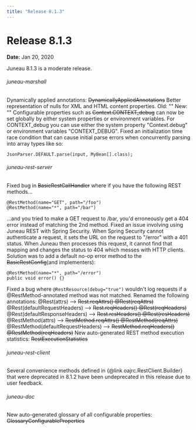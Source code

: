 ```yaml
---
title: "Release 8.1.3"
---
```


# Release 8.1.3

**Date:** Jan 20, 2020

Juneau 8.1.3 is a moderate release.
###### juneau-marshall
Dynamically applied annotations: ~~DynamicallyAppliedAnnotations~~
Better representation of nulls for XML and HTML content properties.
Old:  ""
New:  ""
Configurable properties such as ~~Context.CONTEXT_debug~~ can now be set globally by either
system properties or environment variables.
For CONTEXT_debug you can use either the system
property "Context.debug" or environment variables "CONTEXT_DEBUG".
Fixed an initialization time race condition that can cause initial parse errors when concurrently parsing into
array types like so: 
```text
JsonParser.DEFAULT.parse(input, MyBean[].class);
```
###### juneau-rest-server
Fixed bug in ~~BasicRestCallHandler~~ where if you have the following REST methods...
```text
@RestMethod(name="GET", path="/foo")
@RestMethod(name="*", path="/bar")
```
...and you tried to make a GET request to /bar, you'd erroneously get a 404 error instead of matching the 2nd method.
Fixed an issue involving using Juneau REST with Spring Security.  When Spring Security cannot authenticate a 
request, it sets the URL on the request to "/error" with a 401 status.  When Juneau then processes
this request, it cannot find that mapping and changes the status to 404 which messes with HTTP clients.
Solution was to add a default no-op error method to the ~~BasicRestConfig~~(and implementers):
```text
@RestMethod(name="*", path="/error")
public void error() {}
```
Fixed a bug where `@RestResource(debug="true")` wouldn't log requests if a 
@RestMethod-annotated method was not matched.
Renamed the following annotations:
@Rest(attrs) --> ~~Rest.reqAttrs() @Rest(reqAttrs)~~
@Rest(defaultRequestHeaders) --> ~~Rest.reqHeaders() @Rest(reqHeaders)~~
@Rest(defaultResponseHeaders) --> ~~Rest.resHeaders() @Rest(resHeaders)~~
@RestMethod(attrs) --> ~~RestMethod.reqAttrs() @RestMethod(reqAttrs)~~
@RestMethod(defaultRequestHeaders) --> ~~RestMethod.reqHeaders() @RestMethod(reqHeaders)~~
New auto-generated REST method execution statistics: ~~RestExecutionStatistics~~
###### juneau-rest-client
Several convenience methods defined in \{@link oajrc.RestClient.Builder\} that were deprecated in 8.1.2 have been
undeprecated in this release due to user feedback.
###### juneau-doc
New auto-generated glossary of all configurable properties: ~~GlossaryConfigurableProperties~~